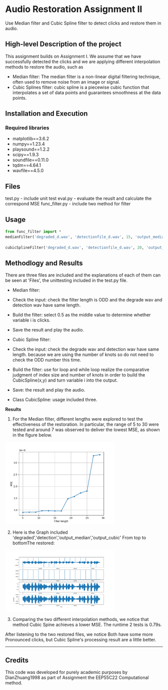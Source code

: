 # Audio Restoration Assignment II
Use Median filter and Cubic Spline filter to detect clicks and restore them in audio.


## High-level Description of the project
This assignment builds on Assignment I. We assume that we have successfully detected the clicks and we are applying different interpolation methods to restore the audio, such as
- Median filter:
The median filter is a non-linear digital filtering technique, often used to remove noise from an image or signal.
- Cubic Splines filter:
cubic spline is a piecewise cubic function that interpolates a set of data points and guarantees smoothness at the data points. 


## Installation and Execution
###  Required libraries
- matplotlib==3.6.2
- numpy==1.23.4
- playsound==1.2.2
- scipy==1.9.3
- soundfile==0.11.0
- tqdm==4.64.1
- wavfile==4.5.0


## Files
test.py - include unit test 
eval.py - evaluate the reuslt and calculate the correspond MSE
func_filter.py - include two method for filter

## Usage  

```python
from func_filter import *
medianFilter('degraded_d.wav', 'detectionfile_d.wav', 15, 'output_median.wav')

cubicSplineFilter('degraded_d.wav', 'detectionfile_d.wav', 20, 'output_cubic.wav')
```

## Methodlogy and Results
There are three files are included and the explanations of each of them can be seen at 'Files', the unittesting included in the test.py file.
- Median filter:
- Check the input: check the filter length is ODD and the degrade wav and detection wav have same length.
- Build the filter: select 0.5 as the middle value to determine whether variable i is clicks.
- Save the result and play the audio.

- Cubic Spline filter:
- Check the input: check the degrade wav and detection wav have same length. because we are using the number of knots so do not need to check the ODD number this time.
- Build the filter: use for loop and while loop realize the comparative judgment of index size and number of knots in order to build the CubicSpline(x,y) and turn variable i into the output.
- Save: the result and play the audio.
- Class CubicSpline: usage included three.

**Results**

1. For the Median filter, different lengths were explored to test the effectiveness of the restoration. In particular, the range of 5 to 30 were tested and around 7 was observed to deliver the lowest MSE, as shown in the figure below.

<img src="MedianFilter.png" width="350">

2. Here is the Graph included 'degraded','detection','output_median','output_cubic' From top to bottomThe restored:

<img src="Time_Amplitude.png" width="350">

3. Comparing the two different interpolation methods, we notice that method Cubic Spine achieves a lower MSE. The runtime 2 tests is 0.79s. 

After listening to the two restored files, we notice Both have some more Pronounced clicks, but Cubic Spline's processing result are a little better.


---
## Credits

This code was developed for purely academic purposes by DianZhuang1998 as part of Assignment the EEP55C22 Computational method.